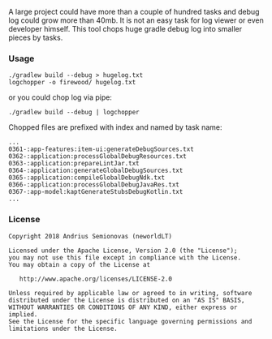 A large project could have more than a couple of hundred tasks and debug log could grow more than 40mb.
It is not an easy task for log viewer or even developer himself.
This tool chops huge gradle debug log into smaller pieces by tasks.

### Usage

```
./gradlew build --debug > hugelog.txt
logchopper -o firewood/ hugelog.txt
```

or you could chop log via pipe:

```
./gradlew build --debug | logchopper
```

Chopped files are prefixed with index and named by task name:
```
...
0361-:app-features:item-ui:generateDebugSources.txt
0362-:application:processGlobalDebugResources.txt
0363-:application:prepareLintJar.txt
0364-:application:generateGlobalDebugSources.txt
0365-:application:compileGlobalDebugNdk.txt
0366-:application:processGlobalDebugJavaRes.txt
0367-:app-model:kaptGenerateStubsDebugKotlin.txt
...
```

### License

```
Copyright 2018 Andrius Semionovas (neworldLT)

Licensed under the Apache License, Version 2.0 (the "License");
you may not use this file except in compliance with the License.
You may obtain a copy of the License at

   http://www.apache.org/licenses/LICENSE-2.0

Unless required by applicable law or agreed to in writing, software
distributed under the License is distributed on an "AS IS" BASIS,
WITHOUT WARRANTIES OR CONDITIONS OF ANY KIND, either express or implied.
See the License for the specific language governing permissions and
limitations under the License.
```
